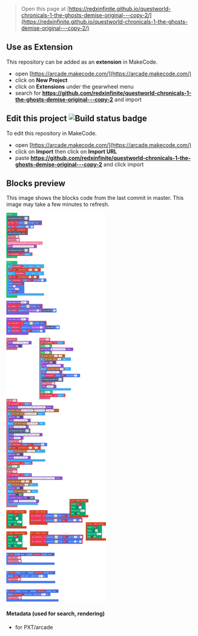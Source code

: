  


> Open this page at [https://redxinfinite.github.io/questworld-chronicals-1-the-ghosts-demise-original---copy-2/](https://redxinfinite.github.io/questworld-chronicals-1-the-ghosts-demise-original---copy-2/)

## Use as Extension

This repository can be added as an **extension** in MakeCode.

* open [https://arcade.makecode.com/](https://arcade.makecode.com/)
* click on **New Project**
* click on **Extensions** under the gearwheel menu
* search for **https://github.com/redxinfinite/questworld-chronicals-1-the-ghosts-demise-original---copy-2** and import

## Edit this project ![Build status badge](https://github.com/redxinfinite/questworld-chronicals-1-the-ghosts-demise-original---copy-2/workflows/MakeCode/badge.svg)

To edit this repository in MakeCode.

* open [https://arcade.makecode.com/](https://arcade.makecode.com/)
* click on **Import** then click on **Import URL**
* paste **https://github.com/redxinfinite/questworld-chronicals-1-the-ghosts-demise-original---copy-2** and click import

## Blocks preview

This image shows the blocks code from the last commit in master.
This image may take a few minutes to refresh.

![A rendered view of the blocks](https://github.com/redxinfinite/questworld-chronicals-1-the-ghosts-demise-original---copy-2/raw/master/.github/makecode/blocks.png)

#### Metadata (used for search, rendering)

* for PXT/arcade
<script src="https://makecode.com/gh-pages-embed.js"></script><script>makeCodeRender("{{ site.makecode.home_url }}", "{{ site.github.owner_name }}/{{ site.github.repository_name }}");</script>

